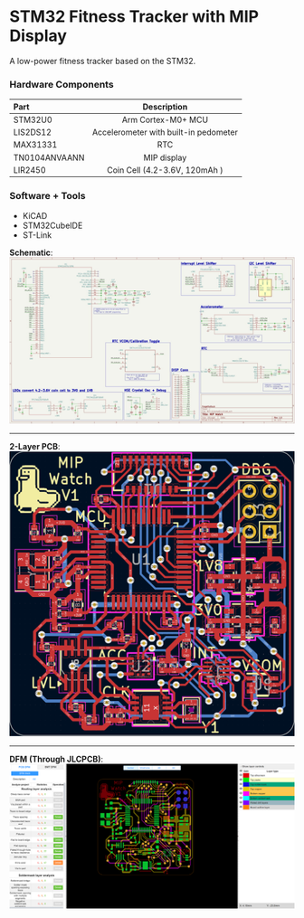 # STM32 Fitness Tracker with MIP Display
A low-power fitness tracker based on the STM32.

### Hardware Components
| Part      | Description |
| :-------  | :-------: |
| STM32U0   | Arm Cortex-M0+ MCU  |
| LIS2DS12   | Accelerometer with built-in pedometer  |
| MAX31331   | RTC  |
| TN0104ANVAANN   | MIP display  |
| LIR2450   | Coin Cell  (4.2-3.6V, 120mAh )  |

### Software + Tools
   - KiCAD
   - STM32CubeIDE
   - ST-Link

**Schematic**:
![Schematic](/img/Schematic.png)
___
**2-Layer PCB**:
![PCB](/img/PCB.png)
___
**DFM (Through JLCPCB)**:
![DFM](/img/DFM.png)
